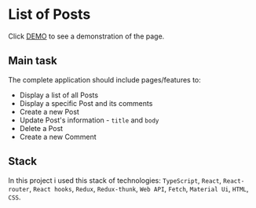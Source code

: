 # List of Posts

Click [DEMO](https://saharij.github.io/posts_and_comments/) to see a demonstration of the page.

## Main task
The complete application should include pages/features to:
  * Display a list of all Posts
  * Display a specific Post and its comments
  * Create a new Post
  * Update Post's information - `title` and `body`
  * Delete a Post
  * Create a new Comment

## Stack

In this project i used this stack of technologies: `TypeScript`, `React`, `React-router`, `React hooks`, `Redux`, `Redux-thunk`, `Web API`, `Fetch`, `Material Ui`, `HTML`, `CSS`.
